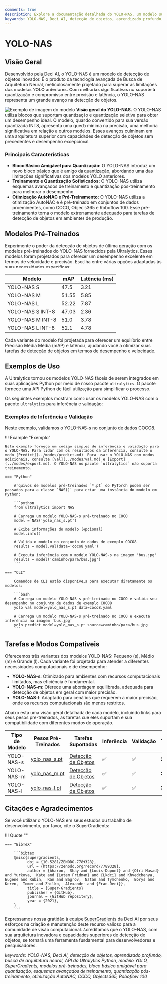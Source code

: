 ```yaml
---
comments: true
description: Explore a documentação detalhada do YOLO-NAS, um modelo superior de detecção de objetos. Saiba mais sobre suas funcionalidades, modelos pré-treinados, uso com a API do Ultralytics Python e muito mais.
keywords: YOLO-NAS, Deci AI, detecção de objetos, aprendizado profundo, busca de arquitetura neural, API do Ultralytics Python, modelo YOLO, modelos pré-treinados, quantização, otimização, COCO, Objects365, Roboflow 100
---
```


# YOLO-NAS

## Visão Geral

Desenvolvido pela Deci AI, o YOLO-NAS é um modelo de detecção de objetos inovador. É o produto da tecnologia avançada de Busca de Arquitetura Neural, meticulosamente projetado para superar as limitações dos modelos YOLO anteriores. Com melhorias significativas no suporte à quantização e compromisso entre precisão e latência, o YOLO-NAS representa um grande avanço na detecção de objetos.

![Exemplo de imagem do modelo](https://learnopencv.com/wp-content/uploads/2023/05/yolo-nas_COCO_map_metrics.png)
**Visão geral do YOLO-NAS.** O YOLO-NAS utiliza blocos que suportam quantização e quantização seletiva para obter um desempenho ideal. O modelo, quando convertido para sua versão quantizada INT8, apresenta uma queda mínima na precisão, uma melhoria significativa em relação a outros modelos. Esses avanços culminam em uma arquitetura superior com capacidades de detecção de objetos sem precedentes e desempenho excepcional.

### Principais Características

- **Bloco Básico Amigável para Quantização:** O YOLO-NAS introduz um novo bloco básico que é amigo da quantização, abordando uma das limitações significativas dos modelos YOLO anteriores.
- **Treinamento e Quantização Sofisticados:** O YOLO-NAS utiliza esquemas avançados de treinamento e quantização pós-treinamento para melhorar o desempenho.
- **Otimização AutoNAC e Pré-Treinamento:** O YOLO-NAS utiliza a otimização AutoNAC e é pré-treinado em conjuntos de dados proeminentes, como COCO, Objects365 e Roboflow 100. Esse pré-treinamento torna o modelo extremamente adequado para tarefas de detecção de objetos em ambientes de produção.

## Modelos Pré-Treinados

Experimente o poder da detecção de objetos de última geração com os modelos pré-treinados do YOLO-NAS fornecidos pela Ultralytics. Esses modelos foram projetados para oferecer um desempenho excelente em termos de velocidade e precisão. Escolha entre várias opções adaptadas às suas necessidades específicas:

| Modelo           | mAP   | Latência (ms) |
|------------------|-------|---------------|
| YOLO-NAS S       | 47.5  | 3.21          |
| YOLO-NAS M       | 51.55 | 5.85          |
| YOLO-NAS L       | 52.22 | 7.87          |
| YOLO-NAS S INT-8 | 47.03 | 2.36          |
| YOLO-NAS M INT-8 | 51.0  | 3.78          |
| YOLO-NAS L INT-8 | 52.1  | 4.78          |

Cada variante do modelo foi projetada para oferecer um equilíbrio entre Precisão Média Média (mAP) e latência, ajudando você a otimizar suas tarefas de detecção de objetos em termos de desempenho e velocidade.

## Exemplos de Uso

A Ultralytics tornou os modelos YOLO-NAS fáceis de serem integrados em suas aplicações Python por meio de nosso pacote `ultralytics`. O pacote fornece uma API Python de fácil utilização para simplificar o processo.

Os seguintes exemplos mostram como usar os modelos YOLO-NAS com o pacote `ultralytics` para inferência e validação:

### Exemplos de Inferência e Validação

Neste exemplo, validamos o YOLO-NAS-s no conjunto de dados COCO8.

!!! Example "Exemplo"

    Este exemplo fornece um código simples de inferência e validação para o YOLO-NAS. Para lidar com os resultados da inferência, consulte o modo [Predict](../modes/predict.md). Para usar o YOLO-NAS com modos adicionais, consulte [Val](../modes/val.md) e [Export](../modes/export.md). O YOLO-NAS no pacote `ultralytics` não suporta treinamento.

    === "Python"

        Arquivos de modelos pré-treinados `*.pt` do PyTorch podem ser passados para a classe `NAS()` para criar uma instância do modelo em Python:

        ```python
        from ultralytics import NAS

        # Carrega um modelo YOLO-NAS-s pré-treinado no COCO
        model = NAS('yolo_nas_s.pt')

        # Exibe informações do modelo (opcional)
        model.info()

        # Valida o modelo no conjunto de dados de exemplo COCO8
        results = model.val(data='coco8.yaml')

        # Executa inferência com o modelo YOLO-NAS-s na imagem 'bus.jpg'
        results = model('caminho/para/bus.jpg')
        ```

    === "CLI"

        Comandos de CLI estão disponíveis para executar diretamente os modelos:

        ```bash
        # Carrega um modelo YOLO-NAS-s pré-treinado no COCO e valida seu desempenho no conjunto de dados de exemplo COCO8
        yolo val model=yolo_nas_s.pt data=coco8.yaml

        # Carrega um modelo YOLO-NAS-s pré-treinado no COCO e executa inferência na imagem 'bus.jpg'
        yolo predict model=yolo_nas_s.pt source=caminho/para/bus.jpg
        ```

## Tarefas e Modos Compatíveis

Oferecemos três variantes dos modelos YOLO-NAS: Pequeno (s), Médio (m) e Grande (l). Cada variante foi projetada para atender a diferentes necessidades computacionais e de desempenho:

- **YOLO-NAS-s**: Otimizado para ambientes com recursos computacionais limitados, mas eficiência é fundamental.
- **YOLO-NAS-m**: Oferece uma abordagem equilibrada, adequada para detecção de objetos em geral com maior precisão.
- **YOLO-NAS-l**: Adaptado para cenários que requerem a maior precisão, onde os recursos computacionais são menos restritos.

Abaixo está uma visão geral detalhada de cada modelo, incluindo links para seus pesos pré-treinados, as tarefas que eles suportam e sua compatibilidade com diferentes modos de operação.

| Tipo de Modelo | Pesos Pré-Treinados                                                                           | Tarefas Suportadas                        | Inferência | Validação | Treinamento | Exportação |
|----------------|-----------------------------------------------------------------------------------------------|-------------------------------------------|------------|-----------|-------------|------------|
| YOLO-NAS-s     | [yolo_nas_s.pt](https://github.com/ultralytics/assets/releases/download/v8.1.0/yolo_nas_s.pt) | [Detecção de Objetos](../tasks/detect.md) | ✅          | ✅         | ❌           | ✅          |
| YOLO-NAS-m     | [yolo_nas_m.pt](https://github.com/ultralytics/assets/releases/download/v8.1.0/yolo_nas_m.pt) | [Detecção de Objetos](../tasks/detect.md) | ✅          | ✅         | ❌           | ✅          |
| YOLO-NAS-l     | [yolo_nas_l.pt](https://github.com/ultralytics/assets/releases/download/v8.1.0/yolo_nas_l.pt) | [Detecção de Objetos](../tasks/detect.md) | ✅          | ✅         | ❌           | ✅          |

## Citações e Agradecimentos

Se você utilizar o YOLO-NAS em seus estudos ou trabalho de desenvolvimento, por favor, cite o SuperGradients:

!!! Quote ""

    === "BibTeX"

        ```bibtex
        @misc{supergradients,
              doi = {10.5281/ZENODO.7789328},
              url = {https://zenodo.org/record/7789328},
              author = {Aharon,  Shay and {Louis-Dupont} and {Ofri Masad} and Yurkova,  Kate and {Lotem Fridman} and {Lkdci} and Khvedchenya,  Eugene and Rubin,  Ran and Bagrov,  Natan and Tymchenko,  Borys and Keren,  Tomer and Zhilko,  Alexander and {Eran-Deci}},
              title = {Super-Gradients},
              publisher = {GitHub},
              journal = {GitHub repository},
              year = {2021},
        }
        ```

Expressamos nossa gratidão à equipe [SuperGradients](https://github.com/Deci-AI/super-gradients/) da Deci AI por seus esforços na criação e manutenção deste recurso valioso para a comunidade de visão computacional. Acreditamos que o YOLO-NAS, com sua arquitetura inovadora e capacidades superiores de detecção de objetos, se tornará uma ferramenta fundamental para desenvolvedores e pesquisadores.

*keywords: YOLO-NAS, Deci AI, detecção de objetos, aprendizado profundo, busca de arquitetura neural, API do Ultralytics Python, modelo YOLO, SuperGradients, modelos pré-treinados, bloco básico amigável para quantização, esquemas avançados de treinamento, quantização pós-treinamento, otimização AutoNAC, COCO, Objects365, Roboflow 100*
